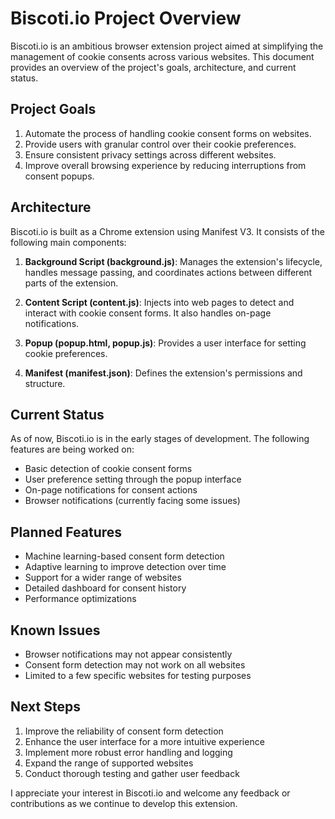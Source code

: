# Biscoti.io Project Overview

Biscoti.io is an ambitious browser extension project aimed at simplifying the management of cookie consents across various websites. This document provides an overview of the project's goals, architecture, and current status.

## Project Goals

1. Automate the process of handling cookie consent forms on websites.
2. Provide users with granular control over their cookie preferences.
3. Ensure consistent privacy settings across different websites.
4. Improve overall browsing experience by reducing interruptions from consent popups.

## Architecture

Biscoti.io is built as a Chrome extension using Manifest V3. It consists of the following main components:

1. **Background Script (background.js)**: Manages the extension's lifecycle, handles message passing, and coordinates actions between different parts of the extension.

2. **Content Script (content.js)**: Injects into web pages to detect and interact with cookie consent forms. It also handles on-page notifications.

3. **Popup (popup.html, popup.js)**: Provides a user interface for setting cookie preferences.

4. **Manifest (manifest.json)**: Defines the extension's permissions and structure.

## Current Status

As of now, Biscoti.io is in the early stages of development. The following features are being worked on:

- Basic detection of cookie consent forms
- User preference setting through the popup interface
- On-page notifications for consent actions
- Browser notifications (currently facing some issues)

## Planned Features

- Machine learning-based consent form detection
- Adaptive learning to improve detection over time
- Support for a wider range of websites
- Detailed dashboard for consent history
- Performance optimizations

## Known Issues

- Browser notifications may not appear consistently
- Consent form detection may not work on all websites
- Limited to a few specific websites for testing purposes

## Next Steps

1. Improve the reliability of consent form detection
2. Enhance the user interface for a more intuitive experience
3. Implement more robust error handling and logging
4. Expand the range of supported websites
5. Conduct thorough testing and gather user feedback

I appreciate your interest in Biscoti.io and welcome any feedback or contributions as we continue to develop this extension.
